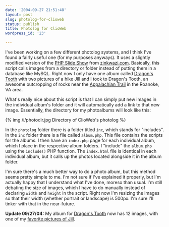 ```yaml
---
date: '2004-09-27 21:51:48'
layout: post
slug: photolog-for-clioweb
status: publish
title: Photolog for ClioWeb
wordpress_id: '23'

---
```


I've been working on a few different photolog systems, and I think I've found a fairly useful one (for my purposes anyways). It uses a slightly modified version of the [PHP Slide Show](http://www.zinkwazi.com/pages.php?page_name=scripts) from [zinkwazi.com](http://www.zinkwazi.com). Basically, this script calls images from a directory or folder instead of putting them in a database like MySQL. Right now I only have one album called [Dragon's Tooth](http://www.clioweb.org/photolog/dragons_tooth/index.php) with two pictures of a hike Jill and I took to Dragon's Tooth, an awesome outcropping of rocks near the [Appalachian Trail](http://www.appalachiantrail.org/) in the Roanoke, VA area.




What's really nice about this script is that I can simply put new images in the individual album's folder and it will automatically add a link to that new image. Essentially, the directory for my photoalbums will look like this:


{% img /i/photodir.jpg Directory of ClioWeb's photolog %}


In the `photolog` folder there is a folder titled `inc`, which stands for "includes". In the `inc` folder there is a file called `album.php`. This file contains the scripts for the albums. I then have an `index.php` page for each individual album, which I place in the respective album folders. I "include" the `album.php` using the `include()` PHP function. The `index.html` file is identical in each individual album, but it calls up the photos located alongside it in the album folder.




I'm sure there's a much better way to do a photo album, but this method seems pretty simple to me. I'm not sure if I've explained it properly, but I'm actually happy that I understand what I've done, moreso than usual. I'm still debating the size of images, which I have to do manually instead of declaring `width` and `height` in the script. Right now I'm resizing the images so that their width (whether portrait or landscape) is 500px. I'm sure I'll tinker with that in the near-future.




**Update 09/27/04:** My album for [Dragon's Tooth](http://www.clioweb.org/photolog/dragons_tooth/) now has 12 images, with one of my [favorite pictures of Jill](http://www.clioweb.org/photolog/dragons_tooth/index.php?directory=.&currentPic=4).
